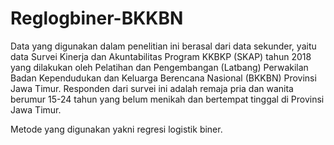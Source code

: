 # Reglogbiner-BKKBN

Data yang digunakan dalam penelitian ini berasal dari data sekunder, yaitu data Survei Kinerja dan Akuntabilitas Program KKBKP (SKAP) tahun 2018 yang dilakukan oleh Pelatihan dan Pengembangan (Latbang) Perwakilan Badan Kependudukan dan Keluarga Berencana Nasional (BKKBN) Provinsi Jawa Timur. Responden dari survei ini adalah remaja pria dan wanita berumur 15-24 tahun yang belum menikah dan bertempat tinggal di Provinsi Jawa Timur.

Metode yang digunakan yakni regresi logistik biner.
